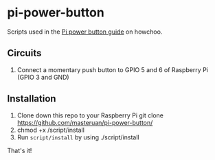# pi-power-button

Scripts used in the [Pi power button guide](https://howchoo.com/g/mwnlytk3zmm/how-to-add-a-power-button-to-your-raspberry-pi) on howchoo.

## Circuits
1. Connect a momentary push button to GPIO 5 and 6 of Raspberry Pi (GPIO 3 and GND)

## Installation

1. Clone down this repo to your Raspberry Pi git clone https://github.com/masteruan/pi-power-button/
2. chmod +x /script/install
3. Run `script/install` by using ./script/install


That's it!
